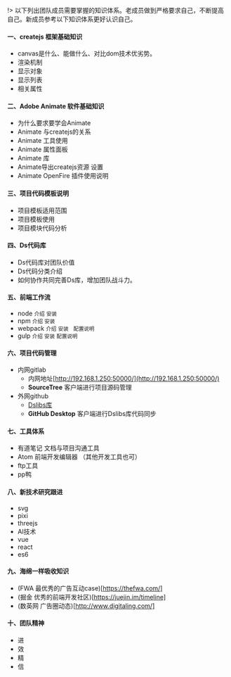 !> 以下列出团队成员需要掌握的知识体系。老成员做到严格要求自己，不断提高自己。新成员参考以下知识体系更好认识自己。

#### 一、createjs 框架基础知识
 - canvas是什么、能做什么、对比dom技术优劣势。
 - 渲染机制
 - 显示对象
 - 显示列表
 - 相关属性

#### 二、Adobe Animate 软件基础知识
  - 为什么要求要学会Animate
  - Animate 与createjs的关系
  - Animate 工具使用
  - Animate 属性面板
  - Animate 库
  - Animate导出createjs资源 设置
  - Animate OpenFire 插件使用说明


#### 三、项目代码模板说明
  - 项目模板适用范围
  - 项目模板使用
  - 项目模块代码分析

#### 四、Ds代码库
  - Ds代码库对团队价值
  - Ds代码分类介绍
  - 如何协作共同完善Ds库，增加团队战斗力。


#### 五、前端工作流
 - node `介绍` `安装`
 - npm `介绍`  `安装`
 - webpack `介绍`  `安装` ` 配置说明`
 - gulp `介绍`  `安装` `配置说明`


#### 六、项目代码管理
 - 内网gitlab
   - 内网地址[http://192.168.1.250:50000/](http://192.168.1.250:50000/)
   - **SourceTree** 客户端进行项目源码管理
 - 外网github
   - [Dslibs库](https://github.com/lqloveball/DsLibs)
   - **GitHub Desktop** 客户端进行Dslibs库代码同步


#### 七、工具体系
 -  有道笔记  文档与项目沟通工具
 -  Atom 前端开发编辑器 （其他开发工具也可）
 -  ftp工具
 -  pp鸭

#### 八、新技术研究跟进
 - svg
 - pixi
 - threejs
 - AI技术
 - vue
 - react
 - es6


#### 九、海绵一样吸收知识
 - (FWA 最优秀的广告互动case)[https://thefwa.com/]
 - (掘金 优秀的前端开发社区)[https://juejin.im/timeline]
 - (数英网 广告圈动态)[http://www.digitaling.com/]

#### 十、团队精神
 - 进
 - 效
 - 精
 - 信
